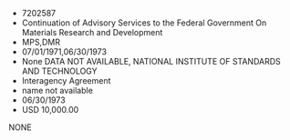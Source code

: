 * 7202587
* Continuation of Advisory Services to the Federal Government On Materials Research and Development
* MPS,DMR
* 07/01/1971,06/30/1973
* None   DATA NOT AVAILABLE, NATIONAL INSTITUTE OF STANDARDS AND TECHNOLOGY
* Interagency Agreement
*   name not available
* 06/30/1973
* USD 10,000.00

NONE
